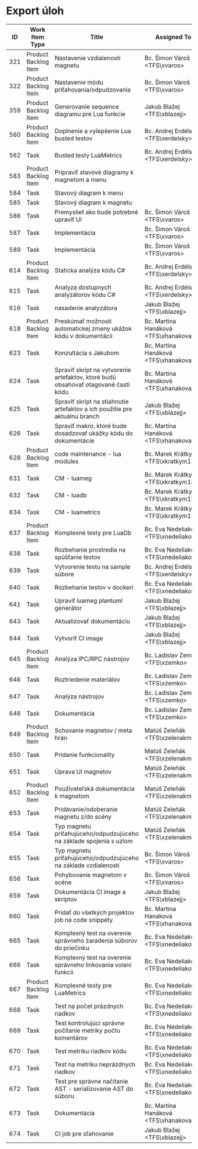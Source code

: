 # Export úloh

| **ID** | **Work Item Type** | **Title** | **Assigned To** | **State** | **Effort** | **Remaining Work** |
|--------|--------------------|-----------|-----------------|-----------|------------|--------------------|
| 321 | Product Backlog Item | Nastavenie vzdialenosti magnetu | Bc. Šimon Vároš <TFS\xvaros> | Done | 5 |
| 322 | Product Backlog Item | Nastavenie módu priťahovania/odpudzovania | Bc. Šimon Vároš <TFS\xvaros> | Planned | 5 |
| 359 | Product Backlog Item | Generovanie sequence diagramu pre Lua funkcie | Jakub Blažej <TFS\xblazejj> | Ready to develop | 3 |
| 560 | Product Backlog Item | Doplnenie a vylepšenie Lua busted testov  | Bc. Andrej Erdélsky <TFS\xerdelsky> | Done | 5 |
| 562 | Task | Busted testy LuaMetrics | Bc. Andrej Erdélsky <TFS\xerdelsky> | Done |  |
| 583 | Product Backlog Item | Pripraviť stavové diagramy k magnetom a menu |  | Planned | 5 |
| 584 | Task | Stavový diagram k menu  |  | To Do |  |
| 585 | Task | Stavový diagram k magnetu |  | To Do |  |
| 586 | Task | Premyslieť ako bude potrebné upraviť UI | Bc. Šimon Vároš <TFS\xvaros> | To Do |  | 2
| 587 | Task | Implementácia | Bc. Šimon Vároš <TFS\xvaros> | To Do |  | 3
| 589 | Task | Implementácia | Bc. Šimon Vároš <TFS\xvaros> | Done |  |
| 614 | Product Backlog Item | Staticka analýza kódu C# | Bc. Andrej Erdélsky <TFS\xerdelsky> | Done | 5 |
| 615 | Task | Analyza dostupnych analyzátorov kódu C# | Bc. Andrej Erdélsky <TFS\xerdelsky> | Done |  |
| 616 | Task | nasadenie analyzátora | Jakub Blažej <TFS\xblazejj> | Done |  |
| 618 | Product Backlog Item | Preskúmať možnosti automatickej zmeny ukážok kódu v dokumentácii | Bc. Martina Hanáková <TFS\xhanakova> | In development | 8 |
| 623 | Task | Konzultácia s Jakubom | Bc. Martina Hanáková <TFS\xhanakova> | Done |  |
| 624 | Task | Spraviť skript na vytvorenie artefaktov, ktoré budú obsahovať otagované časti kódu | Bc. Martina Hanáková <TFS\xhanakova> | Done |  |
| 625 | Task | Spraviť skript na stiahnutie artefaktov a ich použitie pre aktuálnu branch | Jakub Blažej <TFS\xblazejj> | Done |  |
| 626 | Task | Spraviť makro, ktoré bude dosadzovať ukážky kódu do dokumentácie | Bc. Martina Hanáková <TFS\xhanakova> | Done |  |
| 628 | Product Backlog Item | code maintenance - lua modules | Bc. Marek Krátky <TFS\xkratkym1> | In development | 5 |
| 631 | Task | CM - luameg | Bc. Marek Krátky <TFS\xkratkym1> | Done |  |
| 632 | Task | CM - luadb | Bc. Marek Krátky <TFS\xkratkym1> | Done |  |
| 634 | Task | CM - luametrics | Bc. Marek Krátky <TFS\xkratkym1> | Done |  |
| 637 | Product Backlog Item | Komplexné testy pre LuaDb | Bc. Eva Nedeliaková <TFS\xnedeliakova> | To accept | 5 |
| 638 | Task | Rozbehanie prostredia na spúšťanie testov | Bc. Eva Nedeliaková <TFS\xnedeliakova> | Done |  |
| 639 | Task | Vytvorenie testu na sample súbore | Bc. Andrej Erdélsky <TFS\xerdelsky> | Done |  |
| 640 | Task | Rozbehanie testov v dockeri | Bc. Eva Nedeliaková <TFS\xnedeliakova> | Done |  |
| 641 | Task | Upraviť luameg plantuml generátor | Jakub Blažej <TFS\xblazejj> | In Progress |  | 5
| 643 | Task | Aktualizovať dokumentáciu | Jakub Blažej <TFS\xblazejj> | To Do |  | 2
| 644 | Task | Vytvoriť CI image | Jakub Blažej <TFS\xblazejj> | Done |  |
| 645 | Product Backlog Item | Analýza IPC/RPC nástrojov | Bc. Ladislav Zemko <TFS\xzemko> | Review |  |
| 646 | Task | Roztriedenie materiálov | Bc. Ladislav Zemko <TFS\xzemko> | Done |  |
| 647 | Task | Analýza nástrojov | Bc. Ladislav Zemko <TFS\xzemko> | Done |  |
| 648 | Task | Dokumentácia | Bc. Ladislav Zemko <TFS\xzemko> | Done |  |
| 649 | Product Backlog Item | Schovanie magnetov / meta hrán | Matúš Zeleňák <TFS\xzelenakm1> | In development | 3 |
| 650 | Task | Pridanie funkcionality | Matúš Zeleňák <TFS\xzelenakm1> | Done |  |
| 651 | Task | Úprava UI magnetov | Matúš Zeleňák <TFS\xzelenakm1> | Done |  |
| 652 | Product Backlog Item | Používateľská dokumentácia k magnetom | Matúš Zeleňák <TFS\xzelenakm1> | Ready to develop | 4 |
| 653 | Task | Pridávanie/odoberanie magnetu z/do scény | Matúš Zeleňák <TFS\xzelenakm1> | To Do |  | 1
| 654 | Task | Typ magnetu priťahujúceho/odpudzujúceho na základe spojenia s uzlom | Matúš Zeleňák <TFS\xzelenakm1> | To Do |  | 1
| 655 | Task | Typ magnetu priťahujúceho/odpudzujúceho na základe vzdialenosti | Bc. Šimon Vároš <TFS\xvaros> | To Do |  | 1
| 656 | Task | Pohybovanie magnetom v scéne | Bc. Šimon Vároš <TFS\xvaros> | To Do |  | 1
| 659 | Task | Dokumentácia CI image a skriptov | Jakub Blažej <TFS\xblazejj> | Done |  |
| 660 | Task | Pridať do všetkých projektov job na code snippety | Bc. Martina Hanáková <TFS\xhanakova> | Done |  |
| 665 | Task | Komplexný test na overenie správneho zaradenia súborov do priečinku | Bc. Eva Nedeliaková <TFS\xnedeliakova> | Done |  |
| 666 | Task | Komplexný test na overenie správneho linkovania volaní funkcii | Bc. Eva Nedeliaková <TFS\xnedeliakova> | Done |  |
| 667 | Product Backlog Item | Komplexné testy pre LuaMetrics | Bc. Eva Nedeliaková <TFS\xnedeliakova> | In development | 5 |
| 668 | Task | Test na počet prázdnych riadkov | Bc. Eva Nedeliaková <TFS\xnedeliakova> | Done |  |
| 669 | Task | Test kontrolujúci správne počítanie metriky počtu komentárov | Bc. Eva Nedeliaková <TFS\xnedeliakova> | Done |  |
| 670 | Task | Test metriku riadkov kódu | Bc. Eva Nedeliaková <TFS\xnedeliakova> | To Do |  |
| 671 | Task | Test na metriku neprázdnych riadkov | Bc. Eva Nedeliaková <TFS\xnedeliakova> | To Do |  |
| 672 | Task | Test pre správne načítanie AST - serializovanie AST do súboru | Bc. Eva Nedeliaková <TFS\xnedeliakova> | To Do |  |
| 673 | Task | Dokumentácia | Bc. Martina Hanáková <TFS\xhanakova> | To Do |  | 1.5
| 674 | Task | CI job pre sťahovanie | Jakub Blažej <TFS\xblazejj> | Done |  |
